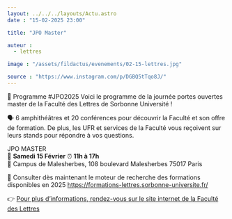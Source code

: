 ```yaml
---
layout: ../../../layouts/Actu.astro
date : "15-02-2025 23:00"

title: "JPO Master"

auteur :
  - lettres

image : "/assets/fildactus/evenements/02-15-lettres.jpg"

source : "https://www.instagram.com/p/DGBQ5tTqo8J/"
---
```


📢 Programme #JPO2025
Voici le programme de la journée portes ouvertes master de la Faculté des Lettres de Sorbonne Université !

🗣️ 6 amphithéâtres et 20 conférences pour découvrir la Faculté et son offre de formation. De plus, les UFR et services de la Faculté vous reçoivent sur leurs stands pour répondre à vos questions.

JPO MASTER  
📆 __Samedi 15 Février__ 
⏰ __11h à 17h__  
📌 Campus de Malesherbes, 108 boulevard Malesherbes 75017 Paris

🔗 Consulter dès maintenant le moteur de recherche des formations disponibles en 2025 https://formations-lettres.sorbonne-universite.fr/

👉 [Pour plus d’informations, rendez-vous sur le site internet de la Faculté des Lettres](https://lettres.sorbonne-universite.fr/actualites/journees-portes-ouvertes-2025-de-la-faculte-des-lettres)